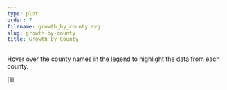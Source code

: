 ```yaml
---
type: plot
order: 7
filename: growth_by_county.svg
slug: growth-by-county
title: Growth by County
---
```


Hover over the county names in the legend to highlight the data from each county.

[1]
